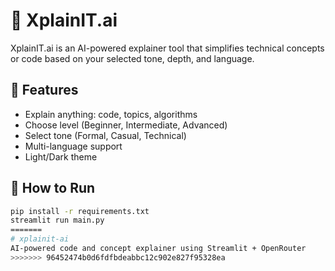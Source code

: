 
# 🧠 XplainIT.ai

XplainIT.ai is an AI-powered explainer tool that simplifies technical concepts or code based on your selected tone, depth, and language.

## 🔧 Features
- Explain anything: code, topics, algorithms
- Choose level (Beginner, Intermediate, Advanced)
- Select tone (Formal, Casual, Technical)
- Multi-language support
- Light/Dark theme

## 🚀 How to Run

```bash
pip install -r requirements.txt
streamlit run main.py
=======
# xplainit-ai
AI-powered code and concept explainer using Streamlit + OpenRouter
>>>>>>> 96452474b0d6fdfbdeabbc12c902e827f95328ea
